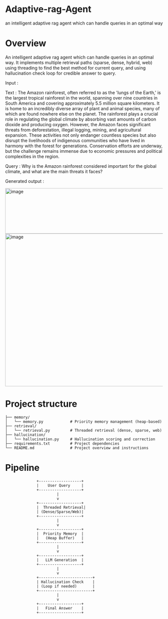 # Adaptive-rag-Agent
an intelligent adaptive rag agent which can handle queries in an optimal way

# Overview
An intelligent adaptive rag agent which can handle queries in an optimal way. It implements multiple retrieval paths (sparse, dense, hybrid, web) using threading to find the best method for current query, and using hallucination check loop for credible answer to query.

Input :

Text :
The Amazon rainforest, often referred to as the 'lungs of the Earth,' is the largest tropical rainforest in the world, spanning over nine countries in South America and covering approximately 5.5 million square kilometers. It is home to an incredibly diverse array of plant and animal species, many of which are found nowhere else on the planet. The rainforest plays a crucial role in regulating the global climate by absorbing vast amounts of carbon dioxide and producing oxygen. However, the Amazon faces significant threats from deforestation, illegal logging, mining, and agricultural expansion. These activities not only endanger countless species but also disrupt the livelihoods of indigenous communities who have lived in harmony with the forest for generations. Conservation efforts are underway, but the challenge remains immense due to economic pressures and political complexities in the region.

Query : 
Why is the Amazon rainforest considered important for the global climate, and what are the main threats it faces?

Generated output : 

<img width="1679" height="145" alt="image" src="https://github.com/user-attachments/assets/b773f166-e646-4d4d-85e0-95948f21178b" />
<img width="1704" height="488" alt="image" src="https://github.com/user-attachments/assets/dbeaeb56-3fad-42b9-a1f6-460cd8537c6e" />

# Project structure
```├── main.py                  # CLI entrypoint and pipeline orchestrator
├── memory/
│   └── memory.py            # Priority memory management (heap-based)
├── retrieval/
│   └── retrieval.py         # Threaded retrieval (dense, sparse, web)
├── hallucination/
│   └── hallucination.py     # Hallucination scoring and correction
├── requirements.txt         # Project dependencies
└── README.md                # Project overview and instructions
```


# Pipeline
                  +-------------------+
                  |    User Query     |
                  +-------------------+
                           |
                           v
                  +-------------------+
                  |  Threaded Retrieval|
                  | (Dense/Sparse/Web)|
                  +-------------------+
                           |
                           v
                  +-------------------+
                  |  Priority Memory  |
                  |   (Heap Buffer)   |
                  +-------------------+
                           |
                           v
                  +-------------------+
                  |   LLM Generation  |
                  +-------------------+
                           |
                           v
                  +------------------------+
                  | Hallucination Check    |
                  | (Loop if needed)       |
                  +------------------------+
                           |
                           v
                  +-------------------+
                  |   Final Answer    |
                  +-------------------+

